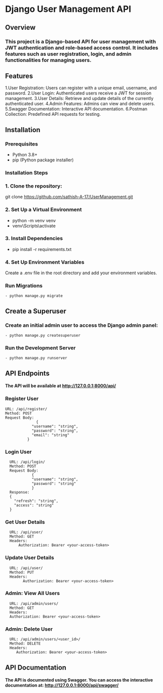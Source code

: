 # Django User Management API

## Overview
### This project is a Django-based API for user management with JWT authentication and role-based access control. It includes features such as user registration, login, and admin functionalities for managing users.

## Features
  1.User Registration: Users can register with a unique email, username, and password.
  2.User Login: Authenticated users receive a JWT for session management.
  3.User Details: Retrieve and update details of the currently authenticated user.
  4.Admin Features: Admins can view and delete users.
  5.Swagger Documentation: Interactive API documentation.
  6.Postman Collection: Predefined API requests for testing.

## Installation

### Prerequisites

- Python 3.8+
- pip (Python package installer)

### Installation Steps

### 1. Clone the repository:
   git clone https://github.com/sathish-A-17/UserManagement.git
### 2. Set Up a Virtual Environment
   - python -m venv venv
   - venv\Scripts\activate
### 3. Install Dependencies
   - pip install -r requirements.txt

### 4. Set Up Environment Variables
  Create a .env file in the root directory and add your environment variables.

### Run Migrations
    - python manage.py migrate
## Create a Superuser
### Create an initial admin user to access the Django admin panel:
    - python manage.py createsuperuser
### Run the Development Server
    - python manage.py runserver

## API Endpoints
#### The API will be available at http://127.0.0.1:8000/api/

### Register User
    URL: /api/register/
    Method: POST
    Request Body:
                  {
                "username": "string",
                "password": "string",
                "email": "string"
              }
### Login User
      URL: /api/login/
      Method: POST
      Request Body:
                {
                "username": "string",
                "password": "string"
                }
      Response:
      {
        "refresh": "string",
        "access": "string"
      }
### Get User Details
      URL: /api/user/
      Method: GET
      Headers:
          Authorization: Bearer <your-access-token>
### Update User Details
      URL: /api/user/
      Method: PUT
      Headers:
            Authorization: Bearer <your-access-token>
### Admin: View All Users
      URL: /api/admin/users/
      Method: GET
      Headers:
      Authorization: Bearer <your-access-token>
### Admin: Delete User
      URL: /api/admin/users/<user_id>/
      Method: DELETE
      Headers:
         Authorization: Bearer <your-access-token>
## API Documentation
#### The API is documented using Swagger. You can access the interactive documentation at: http://127.0.0.1:8000/api/swagger/
      


   

